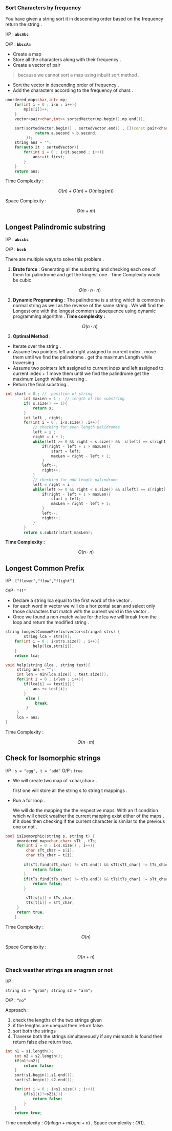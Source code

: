 
### Sort Characters by frequency

You have given a string sort it in descending order based on the frequency return the string . 

I/P : **`abcAbc`**

O/P : **`bbccAa`**

- Create a map
- Store all the characters along with their frequency .
- Create a vector of pair

> because we cannot sort a map using inbuilt sort method  .
> 
- Sort the vector in descending order of frequency .
- Add the characters according to the frequency of chars .

```cpp
unordered_map<char,int> mp;
	for(int i = 0 ; i<n ; i++){
		mp[s[i]]++;
	}
	vector<pair<char,int>> sortedVector(mp.begin(),mp.end());

	sort(sortedVector.begin() , sortedVector.end() , [](const pair<char, int>& a, const pair<char, int>& b) {
             return a.second > b.second; 
         });
	string ans = "";
	for(auto it : sortedVector){
		for(int i = 0 ; i<it.second ; i++){
			ans+=it.first;
		}
	}
	return ans;
```

Time Complexity : 

$$
O \left( n  \right)  +O \left( m  \right)  +O \left( m \log\left( m  \right)    \right)   
$$

Space Complexity : 

$$
O \left( n+m  \right)   
$$

## Longest Palindromic substring

I/P : **`abccbc`**

O/P : **`bccb`**

There are multiple ways to solve this problem . 

1. **Brute force** : Generating all the substring and checking each one of them for palindrome and get the longest one . 
Time Complexity would be cubic 
    
    $$
    O \left( n \cdot  n \cdot  n  \right)   
    $$
    
2. **Dynamic Programming** : The palindrome is a string which is common in normal string as well as the reverse of the same string . 
We will find the Longest one with the longest common subsequence using dynamic programming algorithm . 
**Time complexity :** 

    
    $$
    O \left( n \cdot  n  \right)   
    $$
    
3. **Optimal Method** : 

- Iterate over the string .
- Assume two pointers left and right assigned to current index . 
move them until we find the palindrome . 
get the maximum Length while traversing .
- Assume two pointers left assigned to current index and left assigned to current index + 1 
move them until we find the palindrome get the maximum Length while traversing .
- Return the final substring .

```cpp
int start = 0 ; //  position of string 
        int maxLen = 1 ;  // length of the substring 
        if( s.size() == 1){
            return s;
        }
        int left , right;
        for(int i = 0 ; i<s.size() ;i++){
            // checking for even length palidromes 
            left = i ;
            right = i + 1;
            while(left >= 0 && right < s.size() &&  s[left] == s[right]){
                if(right - left + 1 > maxLen){
                    start = left;
                    maxLen = right - left + 1;
                }
                left--;
                right++;
            }
            // checking for odd length palindrome 
            left = right = i ;
            while(left >= 0 && right < s.size() && s[left] == s[right]){
                if(right - left + 1 > maxLen){
                    start = left;
                    maxLen = right - left + 1;
                }
                left--;
                right++;
            }
        }
        return s.substr(start,maxLen);
```

**Time Complexity :** 

$$
O \left( n \cdot  n  \right)   
$$

## Longest Common Prefix

I/P : `["flower","flow","flight"]`

O/P : `"fl"`

- Declare a string lca equal to the first word of the vector .
- for each word in vector we will do a horizontal scan and select only those characters that match with the current word in the vector .
- Once we found a non-match value for the lca we will break from the loop and return the modified string .

```cpp
string longestCommonPrefix(vector<string>& strs) {
        string lca = strs[0];
	for(int i = 0 ; i<strs.size() ; i++){
			help(lca,strs[i]);
	}
	return lca;

void help(string &lca , string test){
	 string ans = "";
	 int len = min(lca.size() , test.size());
	 for(int i = 0 ; i<len ; i++){
	 	if(lca[i] == test[i]){
	 		ans += test[i];
	 	}
		 else {
			 break;
		 }
	 }
	 lca = ans;
}
```

Time Complexity : 

$$
O \left( n \cdot  m  \right)   
$$

## Check for Isomorphic strings

I/P : `s = "egg", t = "add"`
O/P : `true`

- We will create two map of <char,char> .
    
    first one will store all the string s to string t mappings . 
    
- Run a for loop .
    
    We will do the mapping the the respective maps. 
    With an If condition which will check weather the current mapping exist either of the maps , if it does then checking if the current character is similar to the previous one or not . 
    

```cpp
bool isIsomorphic(string s, string t) {
     unordered_map<char,char> sTt , tTs;
     for(int i = 0 ; i<s.size() ; i++){
         char sTt_char = s[i];
         char tTs_char = t[i];
         
        if(sTt.find(sTt_char) != sTt.end() && sTt[sTt_char] != tTs_char){
            return false;
        }
        if(tTs.find(tTs_char) != tTs.end() && tTs[tTs_char] != sTt_char){
            return false;
        }

         sTt[s[i]] = tTs_char;
         tTs[t[i]] = sTt_char;
     } 
     return true;
    }
```

Time Complexity : 

$$
O \left ( n \right)
$$

Space Complexity : 

$$
O \left( n+n  \right)   
$$

### Check weather strings are anagram or not

I/P : 

`string s1 = "gram";
string s2 = "arm";`

O/P : `“no”`

Approach : 

1. check the lengths of the two strings given 
2. if the lengths are unequal then return false.
3. sort both the strings 
4. Traverse both the strings simultaneously if any mismatch is found then return false else return true. 

```cpp
int n1 = s1.length();
	int n2 = s2.length();
	if(n1!=n2){
		return false;
	}
	sort(s1.begin(),s1.end());
	sort(s2.begin(),s2.end());

	for(int i = 0 ; i<s1.size() ; i++){
		if(s1[i]!=s2[i]){
			return false;
		}
	}
	return true;
```

Time complexity : $O(nlogn + mlogm + n)$ , Space complexity : $O(1)$.